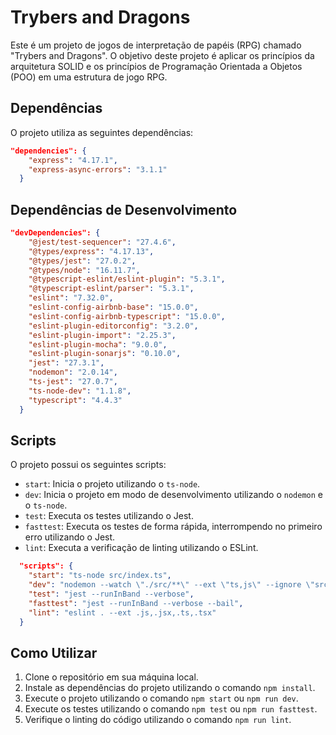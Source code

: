 # Trybers and Dragons

Este é um projeto de jogos de interpretação de papéis (RPG) chamado "Trybers and Dragons". O objetivo deste projeto é aplicar os princípios da arquitetura SOLID e os princípios de Programação Orientada a Objetos (POO) em uma estrutura de jogo RPG.

## Dependências

O projeto utiliza as seguintes dependências:

```json
"dependencies": {
    "express": "4.17.1",
    "express-async-errors": "3.1.1"
  }
``` 

## Dependências de Desenvolvimento

```json
"devDependencies": {
    "@jest/test-sequencer": "27.4.6",
    "@types/express": "4.17.13",
    "@types/jest": "27.0.2",
    "@types/node": "16.11.7",
    "@typescript-eslint/eslint-plugin": "5.3.1",
    "@typescript-eslint/parser": "5.3.1",
    "eslint": "7.32.0",
    "eslint-config-airbnb-base": "15.0.0",
    "eslint-config-airbnb-typescript": "15.0.0",
    "eslint-plugin-editorconfig": "3.2.0",
    "eslint-plugin-import": "2.25.3",
    "eslint-plugin-mocha": "9.0.0",
    "eslint-plugin-sonarjs": "0.10.0",
    "jest": "27.3.1",
    "nodemon": "2.0.14",
    "ts-jest": "27.0.7",
    "ts-node-dev": "1.1.8",
    "typescript": "4.4.3"
  }
```

## Scripts

O projeto possui os seguintes scripts:

- `start`: Inicia o projeto utilizando o `ts-node`.
- `dev`: Inicia o projeto em modo de desenvolvimento utilizando o `nodemon` e o `ts-node`.
- `test`: Executa os testes utilizando o Jest.
- `fasttest`: Executa os testes de forma rápida, interrompendo no primeiro erro utilizando o Jest.
- `lint`: Executa a verificação de linting utilizando o ESLint.

```json
  "scripts": {
    "start": "ts-node src/index.ts",
    "dev": "nodemon --watch \"./src/**\" --ext \"ts,js\" --ignore \"src/**/*.spec.ts,src/**/*.json\" --exec \"ts-node src/index.ts\"",
    "test": "jest --runInBand --verbose",
    "fasttest": "jest --runInBand --verbose --bail",
    "lint": "eslint . --ext .js,.jsx,.ts,.tsx"
  }
```

## Como Utilizar

1. Clone o repositório em sua máquina local.
2. Instale as dependências do projeto utilizando o comando `npm install`.
3. Execute o projeto utilizando o comando `npm start` ou `npm run dev`.
4. Execute os testes utilizando o comando `npm test` ou `npm run fasttest`.
5. Verifique o linting do código utilizando o comando `npm run lint`.
